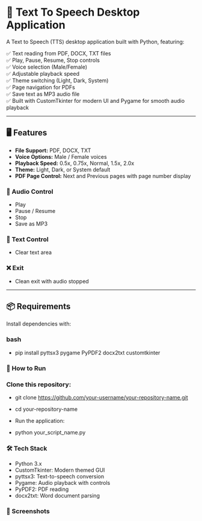 # 📢 Text To Speech Desktop Application

A Text to Speech (TTS) desktop application built with Python, featuring:

✅ Text reading from PDF, DOCX, TXT files  
✅ Play, Pause, Resume, Stop controls  
✅ Voice selection (Male/Female)  
✅ Adjustable playback speed  
✅ Theme switching (Light, Dark, System)  
✅ Page navigation for PDFs  
✅ Save text as MP3 audio file  
✅ Built with CustomTkinter for modern UI and Pygame for smooth audio playback  

---

## 🖥️ Features

- **File Support:** PDF, DOCX, TXT  
- **Voice Options:** Male / Female voices  
- **Playback Speed:** 0.5x, 0.75x, Normal, 1.5x, 2.0x  
- **Theme:** Light, Dark, or System default  
- **PDF Page Control:** Next and Previous pages with page number display  

### 🎵 Audio Control
- Play
- Pause / Resume
- Stop
- Save as MP3

### 📝 Text Control
- Clear text area

### ❌ Exit
- Clean exit with audio stopped

---

## 📦 Requirements

Install dependencies with:

### bash
- pip install pyttsx3 pygame PyPDF2 docx2txt customtkinter

### 🚀 How to Run
### Clone this repository:

- git clone https://github.com/your-username/your-repository-name.git
- cd your-repository-name
  
- Run the application:
- python your_script_name.py
  
### 🛠️ Tech Stack
- Python 3.x
- CustomTkinter: Modern themed GUI
- pyttsx3: Text-to-speech conversion
- Pygame: Audio playback with controls
- PyPDF2: PDF reading
- docx2txt: Word document parsing

### 📌 Screenshots




